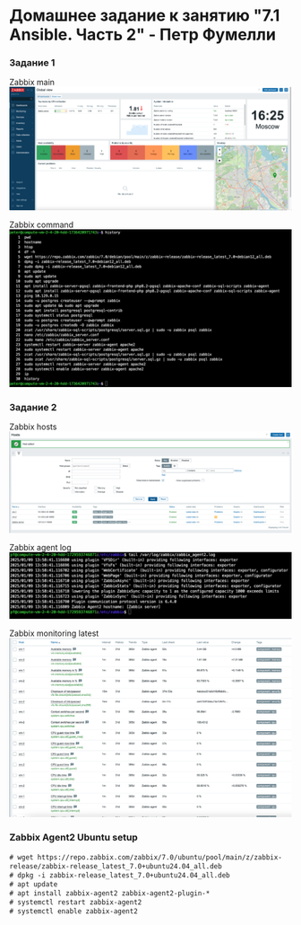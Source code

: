 # Домашнее задание к занятию "7.1 Ansible. Часть 2" - Петр Фумелли

### Задание 1

Zabbix main ![alt text](https://github.com/PeterFumelli/zabbix-1/blob/main/img/zabbix_main.png)

Zabbix command ![alt text](https://github.com/PeterFumelli/zabbix-1/blob/main/img/zabbix_command.png)

### Задание 2

Zabbix hosts ![alt text](https://github.com/PeterFumelli/zabbix-1/blob/main/img/zabbix_hosts.png)

Zabbix agent log ![alt text](https://github.com/PeterFumelli/zabbix-1/blob/main/img/zabbix_agent_log.png)

Zabbix monitoring latest ![alt text](https://github.com/PeterFumelli/zabbix-1/blob/main/img/zabbix_latest_data.png)

### Zabbix Agent2 Ubuntu setup

```
# wget https://repo.zabbix.com/zabbix/7.0/ubuntu/pool/main/z/zabbix-release/zabbix-release_latest_7.0+ubuntu24.04_all.deb
# dpkg -i zabbix-release_latest_7.0+ubuntu24.04_all.deb
# apt update
# apt install zabbix-agent2 zabbix-agent2-plugin-*
# systemctl restart zabbix-agent2
# systemctl enable zabbix-agent2

```
